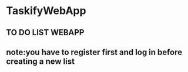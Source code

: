# TaskifyWebApp
## TO DO LIST WEBAPP
## note:you have to register first and log in before creating a new list 
